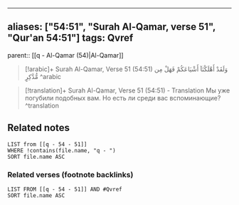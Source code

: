 
---
aliases: ["54:51", "Surah Al-Qamar, verse 51", "Qur'an 54:51"]
tags: Qvref
---

parent:: [[q - Al-Qamar (54)|Al-Qamar]]

> [!arabic]+ Surah Al-Qamar, Verse 51 (54:51)
> <span class="quran-arabic">وَلَقَدْ أَهْلَكْنَآ أَشْيَاعَكُمْ فَهَلْ مِن مُّدَّكِرٍ</span>
^arabic

> [!translation]+ Surah Al-Qamar, Verse 51 (54:51) - Translation
> Мы уже погубили подобных вам. Но есть ли среди вас вспоминающие?
^translation



## Related notes
```dataview
LIST from [[q - 54 - 51]]
WHERE !contains(file.name, "q - ")
SORT file.name ASC
```

### Related verses (footnote backlinks)
```dataview
LIST FROM [[q - 54 - 51]] AND #Qvref
SORT file.name ASC
```

